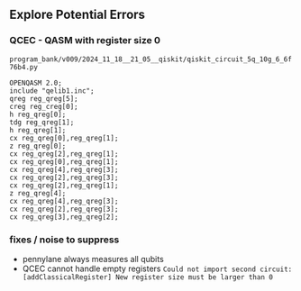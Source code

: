 ## Explore Potential Errors


### QCEC - QASM with register size 0
`program_bank/v009/2024_11_18__21_05__qiskit/qiskit_circuit_5q_10g_6_6f76b4.py`

```
OPENQASM 2.0;
include "qelib1.inc";
qreg reg_qreg[5];
creg reg_creg[0];
h reg_qreg[0];
tdg reg_qreg[1];
h reg_qreg[1];
cx reg_qreg[0],reg_qreg[1];
z reg_qreg[0];
cx reg_qreg[2],reg_qreg[1];
cx reg_qreg[0],reg_qreg[1];
cx reg_qreg[4],reg_qreg[3];
cx reg_qreg[2],reg_qreg[3];
cx reg_qreg[2],reg_qreg[1];
z reg_qreg[4];
cx reg_qreg[4],reg_qreg[3];
cx reg_qreg[2],reg_qreg[3];
cx reg_qreg[3],reg_qreg[2];
```

### fixes / noise to suppress
- pennylane always measures all qubits
- QCEC cannot handle empty registers `Could not import second circuit: [addClassicalRegister] New register size must be larger than 0`
